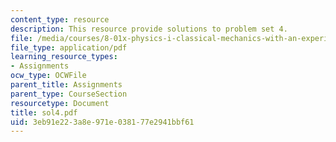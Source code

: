 ```yaml
---
content_type: resource
description: This resource provide solutions to problem set 4.
file: /media/courses/8-01x-physics-i-classical-mechanics-with-an-experimental-focus-fall-2002/3eb91e223a8e971e038177e2941bbf61_sol4.pdf
file_type: application/pdf
learning_resource_types:
- Assignments
ocw_type: OCWFile
parent_title: Assignments
parent_type: CourseSection
resourcetype: Document
title: sol4.pdf
uid: 3eb91e22-3a8e-971e-0381-77e2941bbf61
---
```

